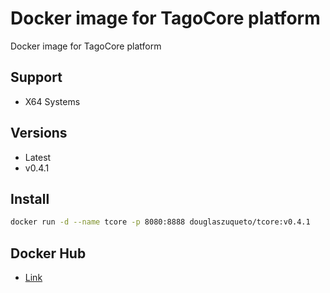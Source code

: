 # Docker image for TagoCore platform

Docker image for TagoCore platform

## Support

* X64 Systems

## Versions

* Latest
* v0.4.1

## Install

```bash
docker run -d --name tcore -p 8080:8888 douglaszuqueto/tcore:v0.4.1
```

## Docker Hub

* [Link](https://hub.docker.com/repository/docker/douglaszuqueto/tcore)
